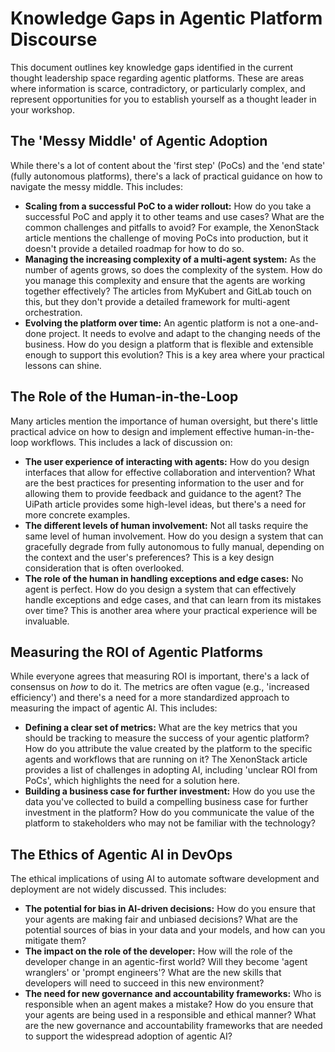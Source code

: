 # Knowledge Gaps in Agentic Platform Discourse

This document outlines key knowledge gaps identified in the current thought leadership space regarding agentic platforms. These are areas where information is scarce, contradictory, or particularly complex, and represent opportunities for you to establish yourself as a thought leader in your workshop.

## The 'Messy Middle' of Agentic Adoption

While there's a lot of content about the 'first step' (PoCs) and the 'end state' (fully autonomous platforms), there's a lack of practical guidance on how to navigate the messy middle. This includes:

- **Scaling from a successful PoC to a wider rollout:** How do you take a successful PoC and apply it to other teams and use cases? What are the common challenges and pitfalls to avoid? For example, the XenonStack article mentions the challenge of moving PoCs into production, but it doesn't provide a detailed roadmap for how to do so.
- **Managing the increasing complexity of a multi-agent system:** As the number of agents grows, so does the complexity of the system. How do you manage this complexity and ensure that the agents are working together effectively? The articles from MyKubert and GitLab touch on this, but they don't provide a detailed framework for multi-agent orchestration.
- **Evolving the platform over time:** An agentic platform is not a one-and-done project. It needs to evolve and adapt to the changing needs of the business. How do you design a platform that is flexible and extensible enough to support this evolution? This is a key area where your practical lessons can shine.

## The Role of the Human-in-the-Loop

Many articles mention the importance of human oversight, but there's little practical advice on how to design and implement effective human-in-the-loop workflows. This includes a lack of discussion on:

- **The user experience of interacting with agents:** How do you design interfaces that allow for effective collaboration and intervention? What are the best practices for presenting information to the user and for allowing them to provide feedback and guidance to the agent? The UiPath article provides some high-level ideas, but there's a need for more concrete examples.
- **The different levels of human involvement:** Not all tasks require the same level of human involvement. How do you design a system that can gracefully degrade from fully autonomous to fully manual, depending on the context and the user's preferences? This is a key design consideration that is often overlooked.
- **The role of the human in handling exceptions and edge cases:** No agent is perfect. How do you design a system that can effectively handle exceptions and edge cases, and that can learn from its mistakes over time? This is another area where your practical experience will be invaluable.

## Measuring the ROI of Agentic Platforms

While everyone agrees that measuring ROI is important, there's a lack of consensus on *how* to do it. The metrics are often vague (e.g., 'increased efficiency') and there's a need for a more standardized approach to measuring the impact of agentic AI. This includes:

- **Defining a clear set of metrics:** What are the key metrics that you should be tracking to measure the success of your agentic platform? How do you attribute the value created by the platform to the specific agents and workflows that are running on it? The XenonStack article provides a list of challenges in adopting AI, including 'unclear ROI from PoCs', which highlights the need for a solution here.
- **Building a business case for further investment:** How do you use the data you've collected to build a compelling business case for further investment in the platform? How do you communicate the value of the platform to stakeholders who may not be familiar with the technology?

## The Ethics of Agentic AI in DevOps

The ethical implications of using AI to automate software development and deployment are not widely discussed. This includes:

- **The potential for bias in AI-driven decisions:** How do you ensure that your agents are making fair and unbiased decisions? What are the potential sources of bias in your data and your models, and how can you mitigate them?
- **The impact on the role of the developer:** How will the role of the developer change in an agentic-first world? Will they become 'agent wranglers' or 'prompt engineers'? What are the new skills that developers will need to succeed in this new environment?
- **The need for new governance and accountability frameworks:** Who is responsible when an agent makes a mistake? How do you ensure that your agents are being used in a responsible and ethical manner? What are the new governance and accountability frameworks that are needed to support the widespread adoption of agentic AI?
